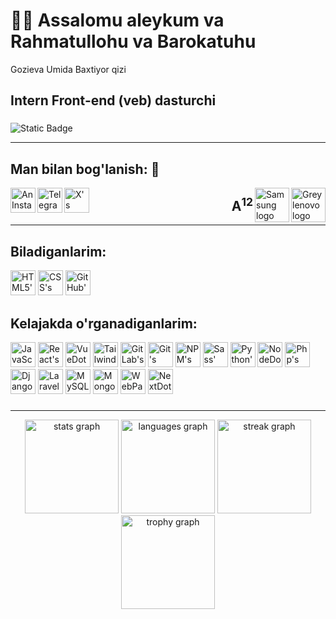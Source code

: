 <h1 align="left">👋🏻 Assalomu aleykum va Rahmatullohu va Barokatuhu</h1>
<p align="left">Gozieva Umida Baxtiyor qizi</p>
<h2 align="left">Intern Front-end (veb) dasturchi</h2>

###

![Static Badge](https://img.shields.io/badge/Visual_Studio_Code-One_love-007ACC)

<hr>

###

## Man bilan bog'lanish: 🤝
 
<a href="https://www.instagram.com/umida_dasturchi" target="_blank" />
<img align="left" title="Instagram" height="40" width="40" src="https://cdn.simpleicons.org/instagram" alt="An Instagram logo"/> </a>
<a href="https://t.me/umidadeveloper" target="_blank" />
<img align="left" height="40" width="40" src="https://cdn.simpleicons.org/telegram" alt="Telegram's logo" /> </a>
<a href="https://twitter.com/UmidaGozieva" target="_blank" />
<img align="left" height="40" width="40" src="https://cdn.simpleicons.org/x" alt="X's logo" /> </a>
<img align="right" height="55" width="55" src="https://cdn.simpleicons.org/lenovo/gray" alt="Grey lenovo logo" /></div>
<img align="right" height="55" width="55" src="https://cdn.simpleicons.org/samsung" alt="Samsung logo" />
<h2 align="right">A<sup>12</sup></h2>

<hr>

###

## Biladiganlarim:

<div align="left">
 
<img height="40" width="40" src="https://cdn.simpleicons.org/html5" alt="HTML5's logo" />
<img height="40" width="40" src="https://cdn.simpleicons.org/css3" alt="CSS's logo" />
<img height="40" width="40" src="https://cdn.simpleicons.org/github" alt="GitHub's logo" />

</div>

###

## Kelajakda o'rganadiganlarim:

<div align="left">
 
<img height="40" width="40" src="https://cdn.simpleicons.org/javascript" alt="JavaScript's logo"/>
<img height="40" width="40" src="https://cdn.simpleicons.org/react" alt="React's logo" />
<img height="40" width="40" src="https://cdn.simpleicons.org/vuedotjs" alt="VueDot JS' logo" />
<img height="40" width="40" src="https://cdn.simpleicons.org/tailwindcss" alt="Tailwind CSS's logo" />
<img height="40" width="40" src="https://cdn.simpleicons.org/gitlab" alt="GitLab's logo" />
<img height="40" width="40" src="https://cdn.simpleicons.org/git" alt="Git's logo" />
<img height="40" width="40" src="https://cdn.simpleicons.org/npm" alt="NPM's logo" />
<img height="40" width="40" src="https://cdn.simpleicons.org/sass" alt="Sass' logo" />
<img height="40" width="40" src="https://cdn4.iconfinder.com/data/icons/logos-and-brands/512/267_Python_logo-512.png" alt="Python's logo"/>
<img height="40" width="40" src="https://cdn.simpleicons.org/nodedotjs" alt="NodeDotJS' logo" />
<img height="40" width="40" src="https://cdn.simpleicons.org/php" alt="Php's logo" /> 
<img height="40" width="40" src="https://cdn.simpleicons.org/django" alt="Django's logo" /> 
<img height="40" width="40" src="https://cdn.simpleicons.org/laravel" alt="Laravel's logo" />
<img height="40" width="40" src="https://cdn.simpleicons.org/mysql" alt="MySQL's logo" />
<img height="40" width="40" src="https://cdn.simpleicons.org/mongodb" alt="MongoDB's logo" /> 
<img height="40" width="40" src="https://cdn.simpleicons.org/webpack" alt="WebPack's logo" />
<img height="40" width="40" src="https://cdn.simpleicons.org/nextdotjs" alt="NextDotJS' logo" /> 

</div>


###
<hr>
<div align="center">
  <img src="https://github-readme-stats.vercel.app/api?username=umida-dasturchi&hide_title=false&hide_rank=false&show_icons=true&include_all_commits=true&count_private=true&disable_animations=false&theme=blue-green&locale=en&hide_border=false&order=1" height="150" alt="stats graph"  />
  <img src="https://github-readme-stats.vercel.app/api/top-langs?username=umida-dasturchi&locale=en&hide_title=true&layout=compact&card_width=320&langs_count=5&theme=blue-green&hide_border=false&order=2" height="150" alt="languages graph"  />
  <img src="https://streak-stats.demolab.com?user=umida-dasturchi&locale=en&mode=daily&theme=blue-green&hide_border=false&border_radius=15&order=3" height="150" alt="streak graph"  />
  <img src="https://github-profile-trophy.vercel.app?username=umida-dasturchi&theme=matrix&column=-1&row=1&margin-w=8&margin-h=8&no-bg=true&no-frame=false&order=4" height="150" alt="trophy graph"  />
</div>

<!---
Umida-dasturchi/Umida-dasturchi is a ✨ special ✨ repository because its `README.md` (this file) appears on your GitHub profile.
You can click the Preview link to take a look at your changes.
--->
